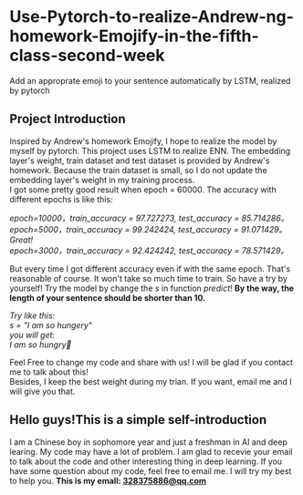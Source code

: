 # Use-Pytorch-to-realize-Andrew-ng-homework-Emojify-in-the-fifth-class-second-week
Add an approprate emoji to your sentence automatically by LSTM, realized by pytorch

## Project Introduction
Inspired by Andrew's homework Emojify, I hope to realize the model by myself by pytorch. 
This project uses LSTM to realize ENN. The embedding layer's weight, train dataset and test dataset is provided by Andrew's homework. 
Because the train dataset is small, so I do not update the embedding layer's weight in my training process.  
I got some pretty good result when epoch = 60000. The accuracy with different epochs is like this:    
  
*epoch=10000，train_accuracy = 97.727273, test_accuracy = 85.714286。  
epoch=5000，train_accuracy = 99.242424, test_accuracy = 91.071429。Great!  
epoch=3000，train_accuracy = 92.424242, test_accuracy = 78.571429。*
  
But every time I got different accuracy even if with the same epoch. That's reasonable of course. It won't take so much time to train. So have a try by yourself!
Try the model by change the *s* in function *predict*! **By the way, the length of your sentence should be shorter than 10.**
  
*Try like this:  
s = "I am so hungery"  
you will get:  
I am so hungry🍴*  
  
Feel Free to change my code and share with us! I will be glad if you contact me to talk about this!  
Besides, I keep the best weight during my trian. If you want, email me and I will give you that.  

## Hello guys!This is a simple self-introduction
I am a Chinese boy in sophomore year and just a freshman in AI and deep learing. My code may have  a lot of problem. I am glad to recevie your email to talk about the code and other interesting thing in deep learning. If you have some question about my code, feel free to email me. I will try my best to help you.
**This is my emall: 328375886@qq.com**

